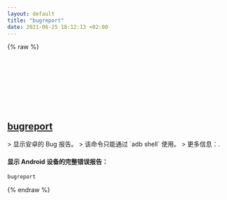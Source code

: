 ```yaml
---
layout: default
title: "bugreport"
date: 2021-06-25 18:12:13 +02:00
---
```

{% raw %}
<h2 id="bugreport">
  <a href="/zh/android/bugreport.html">bugreport</a> <a href="#bugreport"><svg class="icon">
    <use href="/assets/images/unicode_sprite.svg#link" />
  </svg></a>
</h2>
> 显示安卓的 Bug 报告。
> 该命令只能通过 `adb shell` 使用。
> 更多信息：<https://android.googlesource.com/platform/frameworks/native/+/master/cmds/bugreport/>.

#### 显示 Android 设备的完整错误报告：
```shell
bugreport
```
{% endraw %}